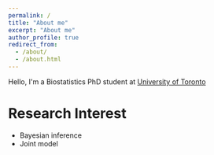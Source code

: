 ```yaml
---
permalink: /
title: "About me"
excerpt: "About me"
author_profile: true
redirect_from: 
  - /about/
  - /about.html
---
```


 Hello, I'm a Biostatistics PhD student at [University of Toronto](https://www.dlsph.utoronto.ca/program/phd-biostatistics/) 

Research Interest
======
- Bayesian inference
- Joint model

